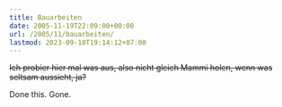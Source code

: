 ```yaml
---
title: Bauarbeiten
date: 2005-11-19T22:09:00+00:00
url: /2005/11/bauarbeiten/
lastmod: 2023-09-10T19:14:12+07:00
---
```

<del>Ich probier hier mal was aus, also nicht gleich Mammi holen, wenn was seltsam aussieht, ja?</del>

Done this. Gone.
